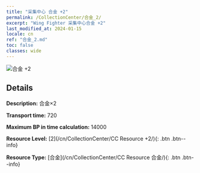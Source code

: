 ```yaml
---
title: "采集中心 合金 +2"
permalink: /CollectionCenter/合金_2/
excerpt: "Wing Fighter 采集中心合金 +2"
last_modified_at: 2024-01-15
locale: cn
ref: "合金_2.md"
toc: false
classes: wide
---
```



![合金 +2](/images/cc/CC_Alloy_Plate_2.png)

## Details

  **Description:** 合金×2

  **Transport time:** 720

  **Maximum BP in time calculation:** 14000

  **Resource Level:** [2](/cn/CollectionCenter/CC Resource +2/){: .btn .btn--info}

  **Resource Type:** [合金](/cn/CollectionCenter/CC Resource 合金/){: .btn .btn--info}

